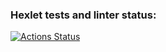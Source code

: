 ### Hexlet tests and linter status:
[![Actions Status](https://github.com/MaksMaxs/python-project-lvl1/workflows/hexlet-check/badge.svg)](https://github.com/MaksMaxs/python-project-lvl1/actions)
